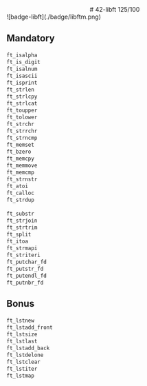 <center> # 42-libft 125/100 </center>
![badge-libft](./badge/libftm.png)

## Mandatory
	ft_isalpha
	ft_is_digit
	ft_isalnum
	ft_isascii
	ft_isprint
	ft_strlen
	ft_strlcpy
	ft_strlcat
	ft_toupper
	ft_tolower
	ft_strchr
	ft_strrchr
	ft_strncmp
	ft_memset
	ft_bzero
	ft_memcpy
	ft_memmove
	ft_memcmp
	ft_strnstr
	ft_atoi
	ft_calloc
	ft_strdup

	ft_substr
	ft_strjoin
	ft_strtrim
	ft_split
	ft_itoa
	ft_strmapi
	ft_striteri
	ft_putchar_fd
	ft_putstr_fd
	ft_putendl_fd
	ft_putnbr_fd

## Bonus
	ft_lstnew
	ft_lstadd_front
	ft_lstsize
	ft_lstlast
	ft_lstadd_back
	ft_lstdelone
	ft_lstclear
	ft_lstiter
	ft_lstmap
